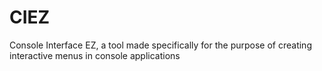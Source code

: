 # CIEZ
Console Interface EZ, a tool made specifically for the purpose of creating interactive menus in console applications
